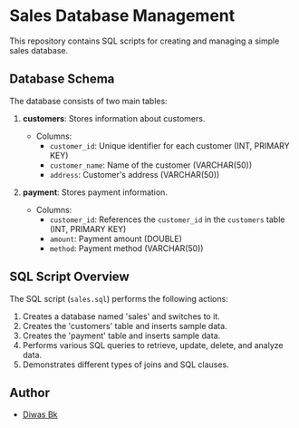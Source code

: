 # Sales Database Management

This repository contains SQL scripts for creating and managing a simple sales database.

## Database Schema

The database consists of two main tables:

1. **customers**: Stores information about customers.
   - Columns:
     - `customer_id`: Unique identifier for each customer (INT, PRIMARY KEY)
     - `customer_name`: Name of the customer (VARCHAR(50))
     - `address`: Customer's address (VARCHAR(50))

2. **payment**: Stores payment information.
   - Columns:
     - `customer_id`: References the `customer_id` in the `customers` table (INT, PRIMARY KEY)
     - `amount`: Payment amount (DOUBLE)
     - `method`: Payment method (VARCHAR(50))

## SQL Script Overview

The SQL script (`sales.sql`) performs the following actions:

1. Creates a database named 'sales' and switches to it.
2. Creates the 'customers' table and inserts sample data.
3. Creates the 'payment' table and inserts sample data.
4. Performs various SQL queries to retrieve, update, delete, and analyze data.
5. Demonstrates different types of joins and SQL clauses.

## Author

- [Diwas Bk](https://github.com/diwasbk)
